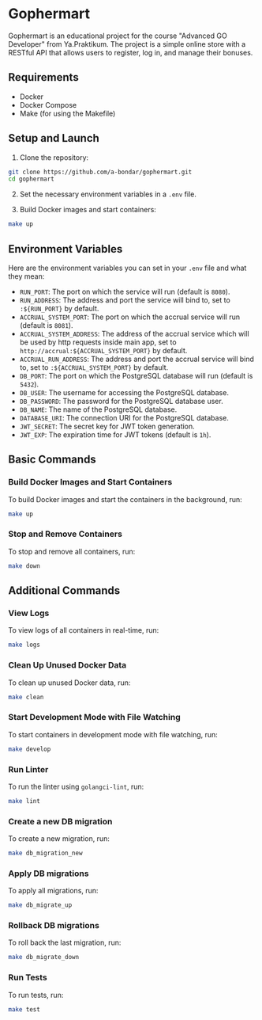 # Gophermart

Gophermart is an educational project for the course "Advanced GO Developer" from Ya.Praktikum.
The project is a simple online store with a RESTful API that allows users to register, log in, and manage their bonuses.

## Requirements

- Docker
- Docker Compose
- Make (for using the Makefile)

## Setup and Launch

1. Clone the repository:

 ```sh
 git clone https://github.com/a-bondar/gophermart.git
 cd gophermart
 ```

2. Set the necessary environment variables in a `.env` file.

3. Build Docker images and start containers:

 ```sh
 make up
 ```

## Environment Variables

Here are the environment variables you can set in your `.env` file and what they mean:

- `RUN_PORT`: The port on which the service will run (default is `8080`).
- `RUN_ADDRESS`: The address and port the service will bind to, set to `:${RUN_PORT}` by default.
- `ACCRUAL_SYSTEM_PORT`: The port on which the accrual service will run (default is `8081`).
- `ACCRUAL_SYSTEM_ADDRESS`: The address of the accrual service which will be used by http requests inside main app, set to `http://accrual:${ACCRUAL_SYSTEM_PORT}` by default.
- `ACCRUAL_RUN_ADDRESS`: The address and port the accrual service will bind to, set to `:${ACCRUAL_SYSTEM_PORT}` by default.
- `DB_PORT`: The port on which the PostgreSQL database will run (default is `5432`).
- `DB_USER`: The username for accessing the PostgreSQL database.
- `DB_PASSWORD`: The password for the PostgreSQL database user.
- `DB_NAME`: The name of the PostgreSQL database.
- `DATABASE_URI`: The connection URI for the PostgreSQL database.
- `JWT_SECRET`: The secret key for JWT token generation.
- `JWT_EXP`: The expiration time for JWT tokens (default is `1h`).

## Basic Commands

### Build Docker Images and Start Containers

To build Docker images and start the containers in the background, run:

 ```sh
 make up
 ```

### Stop and Remove Containers

To stop and remove all containers, run:

 ```sh
 make down
 ```

## Additional Commands

### View Logs

To view logs of all containers in real-time, run:

 ```sh
 make logs
 ```

### Clean Up Unused Docker Data

To clean up unused Docker data, run:

 ```sh
 make clean
 ```

### Start Development Mode with File Watching

To start containers in development mode with file watching, run:

 ```sh
 make develop
 ```

### Run Linter

To run the linter using `golangci-lint`, run:

 ```sh
 make lint
 ```

### Create a new DB migration

To create a new migration, run:

 ```sh
 make db_migration_new
 ```

### Apply DB migrations

To apply all migrations, run:

 ```sh
 make db_migrate_up
 ```

### Rollback DB migrations

To roll back the last migration, run:

 ```sh
 make db_migrate_down
 ```

### Run Tests
To run tests, run:

 ```sh
 make test
 ```